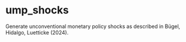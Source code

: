 # ump_shocks
Generate unconventional monetary policy shocks as described in Bügel, Hidalgo, Luetticke (2024).
